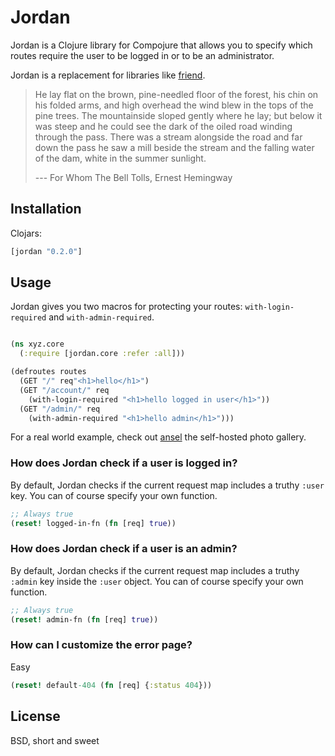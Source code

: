 Jordan
======

Jordan is a Clojure library for Compojure that allows you to specify which
routes require the user to be logged in or to be an administrator.

Jordan is a replacement for libraries like [friend][1].

> He lay flat on the brown, pine-needled floor of the forest, his chin on his
> folded arms, and high overhead the wind blew in the tops of the pine trees.
> The mountainside sloped gently where he lay; but below it was steep and he
> could see the dark of the oiled road winding through the pass. There was a
> stream alongside the road and far down the pass he saw a mill beside the
> stream and the falling water of the dam, white in the summer sunlight.
>
> --- For Whom The Bell Tolls, Ernest Hemingway

Installation
------------

Clojars:

``` clojure
[jordan "0.2.0"]
```

Usage
-----

Jordan gives you two macros for protecting your routes: `with-login-required`
and `with-admin-required`.

``` clojure

(ns xyz.core
  (:require [jordan.core :refer :all]))

(defroutes routes
  (GET "/" req"<h1>hello</h1>")
  (GET "/account/" req
    (with-login-required "<h1>hello logged in user</h1>"))
  (GET "/admin/" req
    (with-admin-required "<h1>hello admin</h1>")))

```

For a real world example, check out [ansel][2] the self-hosted photo gallery.

### How does Jordan check if a user is logged in?

By default, Jordan checks if the current request map includes a truthy `:user`
key.  You can of course specify your own function.

``` clojure
;; Always true
(reset! logged-in-fn (fn [req] true))
```

### How does Jordan check if a user is an admin?

By default, Jordan checks if the current request map includes a truthy `:admin`
key inside the `:user` object.  You can of course specify your own function.

``` clojure
;; Always true
(reset! admin-fn (fn [req] true))
```

### How can I customize the error page?

Easy

``` clojure
(reset! default-404 (fn [req] {:status 404}))
```

License
-------

BSD, short and sweet

[1]: https://github.com/cemerick/friend
[2]: https://github.com/honza/ansel
